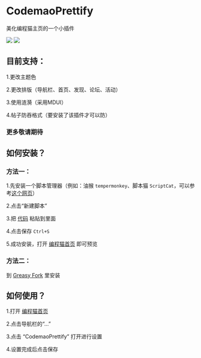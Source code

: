 # CodemaoPrettify
美化编程猫主页的一个小插件

<img src=https://img.shields.io/badge/author-xiaohong2022-blue />
<img src=https://img.shields.io/badge/version-v1.2.0-green />

## 目前支持：
1.更改主题色

2.更改排版（导航栏、首页、发现、论坛、活动）

3.使用涟漪（采用MDUI）

4.帖子防吞格式（要安装了该插件才可以防）

### 更多敬请期待

## 如何安装？

### 方法一：

1.先安装一个脚本管理器（例如：油猴 `tempermonkey`、脚本猫 `ScriptCat`，可以参考[这个网页](https://greasyfork.org/)）

2.点击“新建脚本”

3.把 [代码](https://github.com/xiaohong2022/CodemaoPrettify/blob/main/index.js) 粘贴到里面

4.点击保存 `Ctrl+S`

5.成功安装，打开 [编程猫首页](https://shequ.codemao.cn) 即可预览

### 方法二：

到 [Greasy Fork](https://greasyfork.org/zh-CN/scripts/452450-codemaoprettify) 里安装
 
## 如何使用？

1.打开 [编程猫首页](https://shequ.codemao.cn)

2.点击导航栏的“…”

3.点击 “CodemaoPrettify” 打开进行设置

4.设置完成后点击保存
